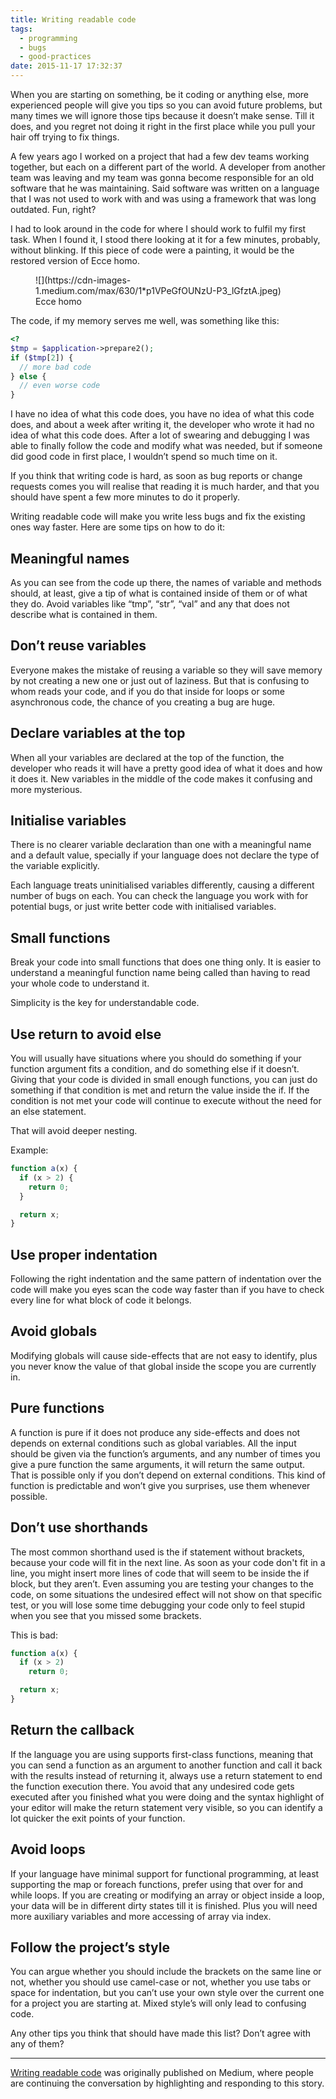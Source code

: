 ```yaml
---
title: Writing readable code
tags:
  - programming
  - bugs
  - good-practices
date: 2015-11-17 17:32:37
---
```


When you are starting on something, be it coding or anything else, more experienced people will give you tips so you can avoid future problems, but many times we will ignore those tips because it doesn’t make sense. Till it does, and you regret not doing it right in the first place while you pull your hair off trying to fix things.

A few years ago I worked on a project that had a few dev teams working together, but each on a different part of the world. A developer from another team was leaving and my team was gonna become responsible for an old software that he was maintaining. Said software was written on a language that I was not used to work with and was using a framework that was long outdated. Fun, right?

I had to look around in the code for where I should work to fulfil my first task. When I found it, I stood there looking at it for a few minutes, probably, without blinking. If this piece of code were a painting, it would be the restored version of Ecce homo.
<figure>![](https://cdn-images-1.medium.com/max/630/1*p1VPeGfOUNzU-P3_lGfztA.jpeg)<figcaption>Ecce homo</figcaption></figure>
<!-- more -->

The code, if my memory serves me well, was something like this:

```php
<?
$tmp = $application->prepare2();
if ($tmp[2]) {
  // more bad code
} else {
  // even worse code
}
```

I have no idea of what this code does, you have no idea of what this code does, and about a week after writing it, the developer who wrote it had no idea of what this code does. After a lot of swearing and debugging I was able to finally follow the code and modify what was needed, but if someone did good code in first place, I wouldn’t spend so much time on it.

If you think that writing code is hard, as soon as bug reports or change requests comes you will realise that reading it is much harder, and that you should have spent a few more minutes to do it properly.

Writing readable code will make you write less bugs and fix the existing ones way faster. Here are some tips on how to do it:

## Meaningful names

As you can see from the code up there, the names of variable and methods should, at least, give a tip of what is contained inside of them or of what they do. Avoid variables like “tmp”, “str”, “val” and any that does not describe what is contained in them.

## Don’t reuse variables

Everyone makes the mistake of reusing a variable so they will save memory by not creating a new one or just out of laziness. But that is confusing to whom reads your code, and if you do that inside for loops or some asynchronous code, the chance of you creating a bug are huge.

## Declare variables at the top

When all your variables are declared at the top of the function, the developer who reads it will have a pretty good idea of what it does and how it does it. New variables in the middle of the code makes it confusing and more mysterious.

## Initialise variables

There is no clearer variable declaration than one with a meaningful name and a default value, specially if your language does not declare the type of the variable explicitly.

Each language treats uninitialised variables differently, causing a different number of bugs on each. You can check the language you work with for potential bugs, or just write better code with initialised variables.

## Small functions

Break your code into small functions that does one thing only. It is easier to understand a meaningful function name being called than having to read your whole code to understand it.

Simplicity is the key for understandable code.

## Use return to avoid else

You will usually have situations where you should do something if your function argument fits a condition, and do something else if it doesn’t. Giving that your code is divided in small enough functions, you can just do something if that condition is met and return the value inside the if. If the condition is not met your code will continue to execute without the need for an else statement.

That will avoid deeper nesting.

Example:
```javascript
function a(x) {
  if (x > 2) {
    return 0;
  }

  return x;
}
```

## Use proper indentation

Following the right indentation and the same pattern of indentation over the code will make you eyes scan the code way faster than if you have to check every line for what block of code it belongs.

## Avoid globals

Modifying globals will cause side-effects that are not easy to identify, plus you never know the value of that global inside the scope you are currently in.

## Pure functions

A function is pure if it does not produce any side-effects and does not depends on external conditions such as global variables. All the input should be given via the function’s arguments, and any number of times you give a pure function the same arguments, it will return the same output. That is possible only if you don’t depend on external conditions. This kind of function is predictable and won’t give you surprises, use them whenever possible.

## Don’t use shorthands

The most common shorthand used is the if statement without brackets, because your code will fit in the next line. As soon as your code don&#39;t fit in a line, you might insert more lines of code that will seem to be inside the if block, but they aren’t. Even assuming you are testing your changes to the code, on some situations the undesired effect will not show on that specific test, or you will lose some time debugging your code only to feel stupid when you see that you missed some brackets.

This is bad:
```javascript
function a(x) {
  if (x > 2)
    return 0;

  return x;
}
```

## Return the callback

If the language you are using supports first-class functions, meaning that you can send a function as an argument to another function and call it back with the results instead of returning it, always use a return statement to end the function execution there. You avoid that any undesired code gets executed after you finished what you were doing and the syntax highlight of your editor will make the return statement very visible, so you can identify a lot quicker the exit points of your function.

## Avoid loops

If your language have minimal support for functional programming, at least supporting the map or foreach functions, prefer using that over for and while loops. If you are creating or modifying an array or object inside a loop, your data will be in different dirty states till it is finished. Plus you will need more auxiliary variables and more accessing of array via index.

## Follow the project’s style

You can argue whether you should include the brackets on the same line or not, whether you should use camel-case or not, whether you use tabs or space for indentation, but you can’t use your own style over the current one for a project you are starting at. Mixed style’s will only lead to confusing code.

Any other tips you think that should have made this list? Don’t agree with any of them?

***

[Writing readable code](https://medium.com/@rbpinheiro/writing-readable-code-3ef226dfa2) was originally published on Medium, where people are continuing the conversation by highlighting and responding to this story.
